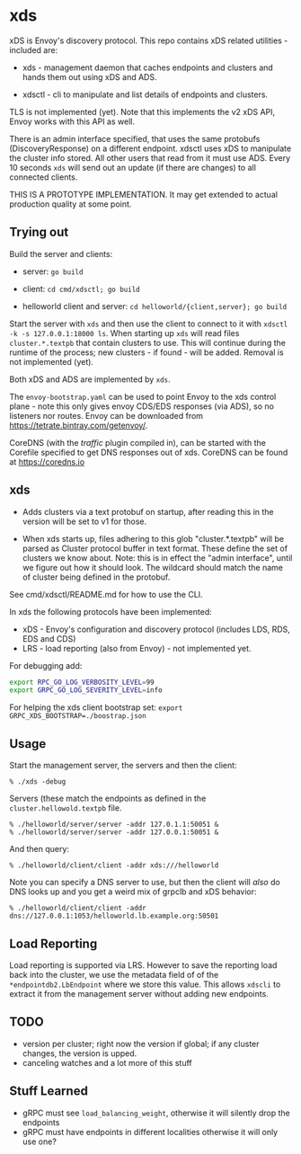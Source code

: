 # xds

xDS is Envoy's discovery protocol. This repo contains xDS related utilities - included are:

 *  xds - management daemon that caches endpoints and clusters and hands them out using xDS and ADS.

 *  xdsctl - cli to manipulate and list details of endpoints and clusters.

TLS is not implemented (yet). Note that this implements the v2 xDS API, Envoy works with this API
as well.

There is an admin interface specified, that uses the same protobufs (DiscoveryResponse) on a
different endpoint. xdsctl uses xDS to manipulate the cluster info stored. All other users that read
from it must use ADS. Every 10 seconds `xds` will send out an update (if there are changes) to all
connected clients.

THIS IS A PROTOTYPE IMPLEMENTATION. It may get extended to actual production quality at some point.

## Trying out

Build the server and clients:

 *  server: `go build`

 *  client: `cd cmd/xdsctl; go build`

 *  helloworld client and server: `cd helloworld/{client,server}; go build`

Start the server with `xds` and then use the client to connect to it with `xdsctl -k -s
127.0.0.1:18000 ls`. When starting up `xds` will read files `cluster.*.textpb` that contain clusters
to use. This will continue during the runtime of the process; new clusters - if found - will be
added. Removal is not implemented (yet).

Both xDS and ADS are implemented by `xds`.

The `envoy-bootstrap.yaml` can be used to point Envoy to the xds control plane - note this only
gives envoy CDS/EDS responses (via ADS), so no listeners nor routes. Envoy can be downloaded from
<https://tetrate.bintray.com/getenvoy/>.

CoreDNS (with the *traffic* plugin compiled in), can be started with the Corefile specified to get
DNS responses out of xds. CoreDNS can be found at <https://coredns.io>

## xds

 *  Adds clusters via a text protobuf on startup, after reading this in the version will be set to
    v1 for those.

 *  When xds starts up, files adhering to this glob "cluster.*.textpb" will be parsed as
    Cluster protocol buffer in text format. These define the set of clusters we know about.
    Note: this is in effect the "admin interface", until we figure out how it should look. The
    wildcard should match the name of cluster being defined in the protobuf.

See cmd/xdsctl/README.md for how to use the CLI.

In xds the following protocols have been implemented:

* xDS - Envoy's configuration and discovery protocol (includes LDS, RDS, EDS and CDS)
* LRS - load reporting (also from Envoy) - not implemented yet.

For debugging add:

~~~ sh
export RPC_GO_LOG_VERBOSITY_LEVEL=99
export GRPC_GO_LOG_SEVERITY_LEVEL=info
~~~

For helping the xds client bootstrap set: `export GRPC_XDS_BOOTSTRAP=./boostrap.json`

## Usage

Start the management server, the servers and then the client:

~~~
% ./xds -debug
~~~

Servers (these match the endpoints as defined in the `cluster.hellowold.textpb` file.

~~~
% ./helloworld/server/server -addr 127.0.1.1:50051 &
% ./helloworld/server/server -addr 127.0.0.1:50051 &
~~~

And then query:

~~~
% ./helloworld/client/client -addr xds:///helloworld
~~~

Note you can specify a DNS server to use, but then the client will *also* do DNS looks up and you
get a weird mix of grpclb and xDS behavior:

~~~
% ./helloworld/client/client -addr dns://127.0.0.1:1053/helloworld.lb.example.org:50501
~~~

## Load Reporting

Load reporting is supported via LRS. However to save the reporting load back into the cluster, we
use the metadata field of of the `*endpointdb2.LbEndpoint` where we store this value. This allows
`xdscli` to extract it from the management server without adding new endpoints.

## TODO

* version per cluster; right now the version if global; if any cluster changes, the version is
  upped.
* canceling watches and a lot more of this stuff

## Stuff Learned

* gRPC must see `load_balancing_weight`, otherwise it will silently drop the endpoints
* gRPC must have endpoints in different localities otherwise it will only use one?
